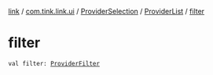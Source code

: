 [link](../../../index.md) / [com.tink.link.ui](../../index.md) / [ProviderSelection](../index.md) / [ProviderList](index.md) / [filter](./filter.md)

# filter

`val filter: `[`ProviderFilter`](../../../com.tink.service.provider/-provider-filter/index.md)